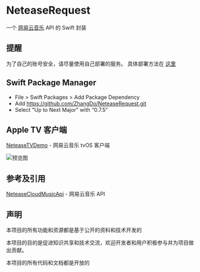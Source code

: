 # NeteaseRequest

一个 [网易云音乐](https://github.com/Binaryify/NeteaseCloudMusicApi) API 的 Swift 封装

## 提醒
为了自己的账号安全，请尽量使用自己部署的服务。
具体部署方法在 [这里](https://github.com/Binaryify/NeteaseCloudMusicApi) 

## Swift Package Manager
- File > Swift Packages > Add Package Dependency
- Add https://github.com/ZhangDo/NeteaseRequest.git
- Select "Up to Next Major" with “0.7.5”
## Apple TV 客户端

[NeteaseTVDemo](https://github.com/ZhangDo/NeteaseTVDemo) - 网易云音乐 tvOS 客户端

![预览图](https://github.com/ZhangDo/NeteaseTVDemo/blob/main/images/preview.png)

## 参考及引用
[NeteaseCloudMusicApi](https://github.com/Binaryify/NeteaseCloudMusicApi)  - 网易云音乐 API

## 声明

本项目的所有功能和资源都是基于公开的资料和技术开发的

本项目的目的是促进知识共享和技术交流，欢迎开发者和用户积极参与并为项目做出贡献。

本项目的所有代码和文档都是开放的

